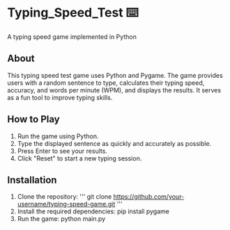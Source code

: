 # Typing_Speed_Test ⌨️

A typing speed game implemented in Python

## About
This typing speed test game uses Python and Pygame. The game provides users with a random sentence to type, calculates their typing speed, accuracy, and words per minute (WPM), and displays the results. It serves as a fun tool to improve typing skills.

## How to Play
1. Run the game using Python.
2. Type the displayed sentence as quickly and accurately as possible.
3. Press Enter to see your results.
4. Click "Reset" to start a new typing session.

## Installation
1. Clone the repository:
   '''
    git clone https://github.com/your-username/typing-speed-game.git
   '''
3. Install the required dependencies:
    pip install pygame
4. Run the game:
    python main.py

